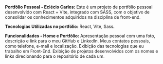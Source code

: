 **Portfólio Pessoal - Eclécio Carlos:**
Este é um projeto de portfólio pessoal desenvolvido com React + Vite, integrado com SASS, com o objetivo de consolidar os conhecimentos adquiridos na disciplina de front-end.

**Tecnologias Utilizadas no portfólio:** React, Vite, Sass.

**Funcionalidades - Home e Portfólio:**
Apresentação pessoal com uma foto, descrição e link para o meu GitHub e LinkedIn.
Meus contatos pessoais, como telefone, e-mail e localização.
Exibição das tecnologias que eu trabalho em Front-End.
Exibição de projetos desenvolvidos com os nomes e links direcionando para o repositório de cada um.
